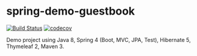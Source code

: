 # spring-demo-guestbook

[![Build Status](https://travis-ci.org/abstractionlayer/spring-demo-guestbook.svg?branch=master)](https://travis-ci.org/abstractionlayer/spring-demo-guestbook)
[![codecov](https://codecov.io/gh/abstractionlayer/spring-demo-guestbook/branch/master/graph/badge.svg)](https://codecov.io/gh/abstractionlayer/spring-demo-guestbook)

Demo project using Java 8, Spring 4 (Boot, MVC, JPA, Test), Hibernate 5, Thymeleaf 2, Maven 3.
